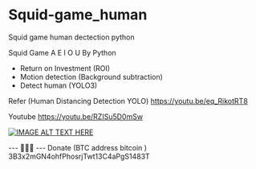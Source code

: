 # Squid-game_human
Squid game human dectection python

Squid Game A E I O U
By Python
- Return on Investment (ROI)
- Motion detection (Background subtraction)
- Detect human  (YOLO3)

Refer (Human Distancing Detection YOLO)
https://youtu.be/eq_RikotRT8

Youtube
https://youtu.be/RZISu5D0mSw

[![IMAGE ALT TEXT HERE](https://img.youtube.com/vi/RZISu5D0mSw/0.jpg)](https://www.youtube.com/watch?v=RZISu5D0mSw)

 --- 🙏🙏🙏 ---
Donate (BTC address bitcoin )
3B3x2mGN4ohfPhosrjTwt13C4aPgS1483T

